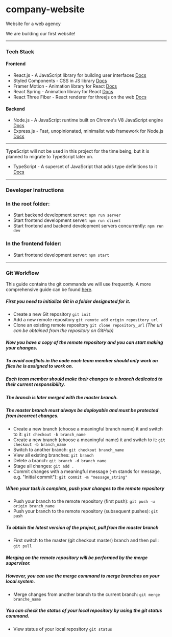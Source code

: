 # company-website
Website for a web agency

We are building our first website!

***

### Tech Stack
#### Frontend
* React.js - A JavaScript library for building user interfaces
[Docs](https://reactjs.org/docs/getting-started.html)
* Styled Components - CSS in JS library
[Docs](https://styled-components.com/docs)
* Framer Motion - Animation library for React
[Docs](https://www.framer.com/motion/)
* React Spring - Animation library for React
[Docs](https://www.react-spring.io/)
* React Three Fiber - React renderer for threejs on the web 
[Docs](https://github.com/pmndrs/react-three-fiber)

#### Backend
* Node.js - A JavaScript runtime built on Chrome's V8 JavaScript engine
[Docs](https://nodejs.org/en/docs/)
* Express.js - Fast, unopinionated, minimalist web framework for Node.js
[Docs](https://expressjs.com/)

***
TypeScript will not be used in this project for the time being, but it is planned
to migrate to TypeScript later on.
* TypeScript - A superset of JavaScript that adds type definitions to it
[Docs](https://www.typescriptlang.org/docs/)

***

### Developer Instructions

### In the root folder:
* Start backend development server:
```npm run server```
* Start frontend development server:
```npm run client```
* Start frontend and backend development servers concurrently:
```npm run dev```

### In the frontend folder:
* Start frontend development server:
```npm start```

***

### Git Workflow
This guide contains the git commands we will use frequently.
A more comprehensive guide can be found [here](https://www.atlassian.com/git).

##### First you need to initialize Git in a folder designated for it.
* Create a new Git repository 
```git init```
* Add a new remote repository 
```git remote add origin repository_url```
* Clone an existing remote repository 
```git clone repository_url```
*(The url can be obtained from the repository on GitHub)*
##### Now you have a copy of the remote repository and you can start making your changes.
##### To avoid conflicts in the code each team member should only work on files he is assigned to work on.
##### Each team member should make their changes to a branch dedicated to their current responsibility.
##### The branch is later merged with the master branch.
##### The master branch must always be doployable and must be protected from incorrect changes.
* Create a new branch (choose a meaningful branch name) it and switch to it:
```git checkout -b branch_name```
* Create a new branch (choose a meaningful name) it and switch to it:
```git checkout -b branch_name```
* Switch to another branch:
```git checkout branch_name```
* View all existing branches:
```git branch```
* Delete a branch:
```git branch -d branch_name```
* Stage all changes:
```git add .```
* Commit changes with a meaningful message (-m stands for message, e.g. "Initial commit"):
```git commit -m "message_string"```

##### When your task is complete, push your changes to the remote repository
* Push your branch to the remote repository (first push):
```git push -u origin branch_name```
* Push your branch to the remote repository (subsequent pushes):
```git push```

##### To obtain the latest version of the project, pull from the master branch
* First switch to the master (git checkout master) branch and then pull:
```git pull```

##### Merging on the remote repository will be performed by the merge supervisor.
##### However, you can use the merge command to merge branches on your local system.
* Merge changes from another branch to the current branch:
```git merge branche_name```

##### You can check the status of your local repository by using the git status command.
* View status of your local repository
```git status```
